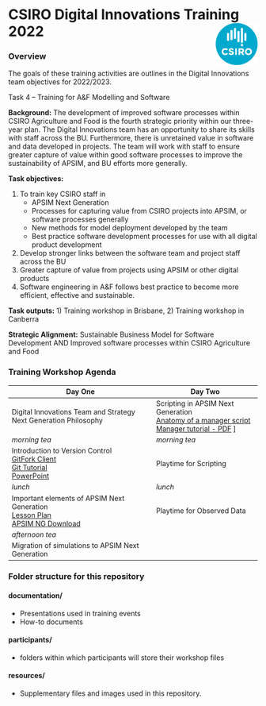 # CSIRO Digital Innovations Training 2022 <img align="right" src="resources/CSIRO.png">


### Overview

The goals of these training activities are outlines in the Digital Innovations team objectives for 2022/2023.

Task 4 – Training for A&F Modelling and Software

**Background:** The development of improved software processes within CSIRO Agriculture and Food is the fourth strategic priority within our three-year plan.  The Digital Innovations team has an opportunity to share its skills with staff across the BU.  Furthermore, there is unretained value in software and data developed in projects.  The team will work with staff to ensure greater capture of value within good software processes to improve the sustainability of APSIM, and BU efforts more generally.

**Task objectives:**
1) To train key CSIRO staff in 
	* APSIM Next Generation
	* Processes for capturing value from CSIRO projects into APSIM, or software processes generally
	* New methods for model deployment developed by the team
	* Best practice software development processes for use with all digital product development
2) Develop stronger links between the software team and project staff across the BU
3) Greater capture of value from projects using APSIM or other digital products
4) Software engineering in A&F follows best practice to become more efficient, effective and sustainable.

**Task outputs:** 1) Training workshop in Brisbane, 2) Training workshop in Canberra

**Strategic Alignment:** Sustainable Business Model for Software Development AND Improved software processes within CSIRO Agriculture and Food

### Training Workshop Agenda



| Day One | Day Two |
| ------- | ------- |
| Digital Innovations Team and Strategy <br /> Next Generation Philosophy | Scripting in APSIM Next Generation <br> [Anatomy of a manager script](https://apsimnextgeneration.netlify.app/usage/writemanagerscript/) <br> [Manager tutorial - PDF](https://builds.apsim.info/api/nextgen/docs/Manager.pdf) ]|
| *morning tea* | *morning tea* |
| Introduction to Version Control <br /> 	[GitFork Client](https://git-fork.com/) <br /> 	[Git Tutorial](https://github.com/CSIRO-Digital-Innovations/Training/blob/main/documentation/Git%20Training.docx) <br /> [PowerPoint](https://github.com/CSIRO-Digital-Innovations/Training/blob/main/documentation/Git%20Training.pptx)| Playtime for Scripting  |
| *lunch* | *lunch* |
| Important elements of APSIM Next Generation  <br />	[Lesson Plan](https://github.com/CSIRO-Digital-Innovations/Training/blob/main/lessonplans/APSIMNGPhilosophy.md) 	<br /> [APSIM NG Download](https://www.apsim.info/download-apsim/) | Playtime for Observed Data |
| *afternoon tea* | |
| Migration of simulations to APSIM Next Generation | |



### Folder structure for this repository

#### documentation/

- Presentations used in training events
- How-to documents

#### participants/
- folders within which participants will store their workshop files

#### resources/

- Supplementary files and images used in this repository.



